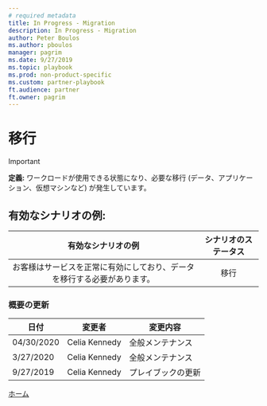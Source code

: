 ```yaml
---
# required metadata
title: In Progress - Migration
description: In Progress - Migration
author: Peter Boulos
ms.author: pboulos
manager: pagrim
ms.date: 9/27/2019
ms.topic: playbook 
ms.prod: non-product-specific 
ms.custom: partner-playbook 
ft.audience: partner
ft.owner: pagrim
---
```


# 移行

> [!IMPORTANT]
> **定義:** ワークロードが使用できる状態になり、必要な移行 (データ、アプリケーション、仮想マシンなど) が発生しています。

## 有効なシナリオの例:

| 有効なシナリオの例| シナリオのステータス|
| :--: | :--: |
| お客様はサービスを正常に有効にしており、データを移行する必要があります。| 移行|

### 概要の更新

|日付|変更者|変更内容|
|---------|---------------|----------------------------|
|04/30/2020| Celia Kennedy| 全般メンテナンス|
|3/27/2020| Celia Kennedy| 全般メンテナンス|
|9/27/2019| Celia Kennedy| プレイブックの更新|

[ホーム](http://partner-docs.microsoft.com)
